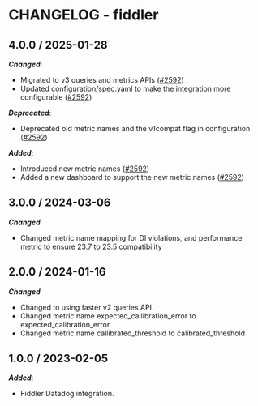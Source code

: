 # CHANGELOG - fiddler

## 4.0.0 / 2025-01-28

***Changed***:

* Migrated to v3 queries and metrics APIs ([#2592](https://github.com/DataDog/integrations-extras/pull/2592))
* Updated configuration/spec.yaml to make the integration more configurable ([#2592](https://github.com/DataDog/integrations-extras/pull/2592))

***Deprecated***:

* Deprecated old metric names and the v1compat flag in configuration ([#2592](https://github.com/DataDog/integrations-extras/pull/2592))

***Added***:

* Introduced new metric names ([#2592](https://github.com/DataDog/integrations-extras/pull/2592))
* Added a new dashboard to support the new metric names ([#2592](https://github.com/DataDog/integrations-extras/pull/2592))

## 3.0.0 / 2024-03-06

***Changed***

* Changed metric name mapping for DI violations, and performance metric to ensure 23.7 to 23.5 compatibility

## 2.0.0 / 2024-01-16

***Changed***

* Changed to using faster v2 queries API.
* Changed metric name expected_callibration_error to expected_calibration_error
* Changed metric name callibrated_threshold to calibrated_threshold

## 1.0.0 / 2023-02-05

***Added***:

* Fiddler Datadog integration.
